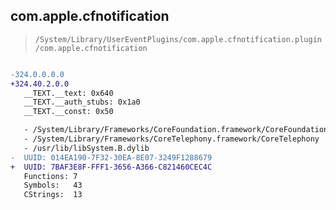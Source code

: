 ## com.apple.cfnotification

> `/System/Library/UserEventPlugins/com.apple.cfnotification.plugin/com.apple.cfnotification`

```diff

-324.0.0.0.0
+324.40.2.0.0
   __TEXT.__text: 0x640
   __TEXT.__auth_stubs: 0x1a0
   __TEXT.__const: 0x50

   - /System/Library/Frameworks/CoreFoundation.framework/CoreFoundation
   - /System/Library/Frameworks/CoreTelephony.framework/CoreTelephony
   - /usr/lib/libSystem.B.dylib
-  UUID: 014EA190-7F32-30EA-8E07-3249F1288679
+  UUID: 7BAF3E8F-FFF1-3656-A366-C821460CEC4C
   Functions: 7
   Symbols:   43
   CStrings:  13

```
